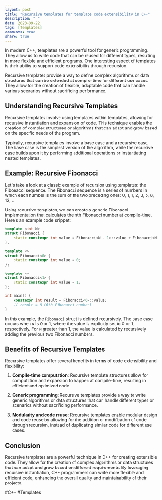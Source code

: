 ```yaml
---
layout: post
title: "Recursive templates for template code extensibility in C++"
description: " "
date: 2023-09-22
tags: [Templates]
comments: true
share: true
---
```


In modern C++, templates are a powerful tool for generic programming. They allow us to write code that can be reused for different types, resulting in more flexible and efficient programs. One interesting aspect of templates is their ability to support code extensibility through recursion.

Recursive templates provide a way to define complex algorithms or data structures that can be extended at compile-time for different use cases. They allow for the creation of flexible, adaptable code that can handle various scenarios without sacrificing performance.

## Understanding Recursive Templates

Recursive templates involve using templates within templates, allowing for recursive instantiation and expansion of code. This technique enables the creation of complex structures or algorithms that can adapt and grow based on the specific needs of the program.

Typically, recursive templates involve a base case and a recursive case. The base case is the simplest version of the algorithm, while the recursive case builds upon it by performing additional operations or instantiating nested templates.

## Example: Recursive Fibonacci

Let's take a look at a classic example of recursion using templates: the Fibonacci sequence. The Fibonacci sequence is a series of numbers in which each number is the sum of the two preceding ones: 0, 1, 1, 2, 3, 5, 8, 13, ...

Using recursive templates, we can create a generic Fibonacci implementation that calculates the nth Fibonacci number at compile-time. Here's an example code snippet:

```cpp
template <int N>
struct Fibonacci {
    static constexpr int value = Fibonacci<N - 1>::value + Fibonacci<N - 2>::value;
};

template <>
struct Fibonacci<0> {
    static constexpr int value = 0;
};

template <>
struct Fibonacci<1> {
    static constexpr int value = 1;
};

int main() {
    constexpr int result = Fibonacci<6>::value;
    // result = 8 (6th Fibonacci number)
}
```

In this example, the `Fibonacci` struct is defined recursively. The base case occurs when `N` is 0 or 1, where the value is explicitly set to 0 or 1, respectively. For `N` greater than 1, the value is calculated by recursively adding the previous two Fibonacci numbers.

## Benefits of Recursive Templates

Recursive templates offer several benefits in terms of code extensibility and flexibility:

1. **Compile-time computation**: Recursive template structures allow for computation and expansion to happen at compile-time, resulting in efficient and optimized code.

2. **Generic programming**: Recursive templates provide a way to write generic algorithms or data structures that can handle different types or scenarios without sacrificing performance.

3. **Modularity and code reuse**: Recursive templates enable modular design and code reuse by allowing for the addition or modification of code through recursion, instead of duplicating similar code for different use cases.

## Conclusion

Recursive templates are a powerful technique in C++ for creating extensible code. They allow for the creation of complex algorithms or data structures that can adapt and grow based on different requirements. By leveraging recursive instantiation, C++ programmers can write more flexible and efficient code, enhancing the overall quality and maintainability of their projects.

#C++ #Templates